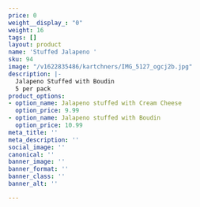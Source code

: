 ```yaml
---
price: 0
weight__display_: "0"
weight: 16
tags: []
layout: product
name: 'Stuffed Jalapeno '
sku: 94
image: "/v1622835486/kartchners/IMG_5127_ogcj2b.jpg"
description: |-
  Jalapeno Stuffed with Boudin
  5 per pack
product_options:
- option_name: Jalapeno stuffed with Cream Cheese
  option_price: 9.99
- option_name: Jalapeno stuffed with Boudin
  option_price: 10.99
meta_title: ''
meta_description: ''
social_image: ''
canonical: ''
banner_image: ''
banner_format: ''
banner_class: ''
banner_alt: ''

---
```

